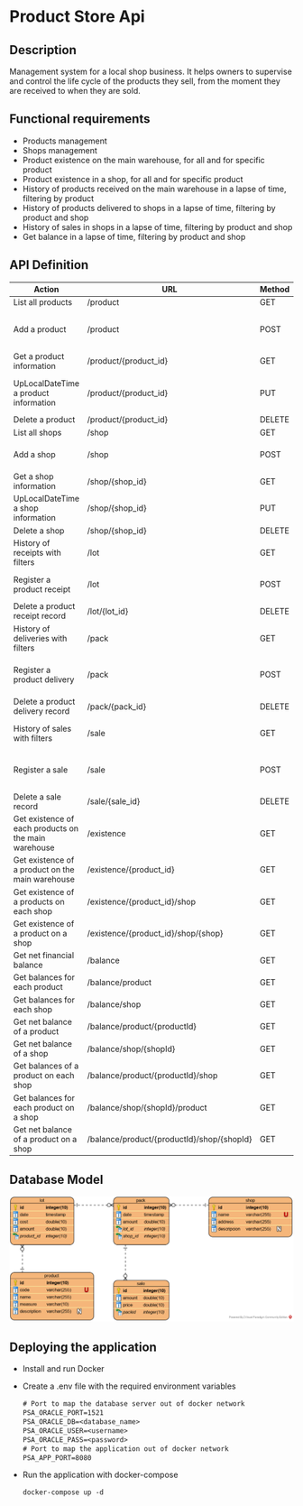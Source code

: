 # Product Store Api
## Description
Management system for a local shop business. It helps owners to supervise and control the life cycle of the products they sell, from the moment they are received to when they are sold.

## Functional requirements 
- Products management
- Shops management
- Product existence on the main warehouse, for all and for specific product
- Product existence in a shop, for all and for specific product
- History of products received on the main warehouse in a lapse of time, filtering by product
- History of products delivered to shops in a lapse of time, filtering by product and shop
- History of sales in shops in a lapse of time, filtering by product and shop
- Get balance in a lapse of time, filtering by product and shop

## API Definition
| Action                                               | URL                                        | Method | Parameters                       |
|------------------------------------------------------|--------------------------------------------|--------|----------------------------------|
| List all products                                    | /product                                   | GET    |                                  |
| Add a product                                        | /product                                   | POST   | code, name, measure, description |
| Get a product information                            | /product/{product_id}                      | GET    |                                  |
| UpLocalDateTime a product information                | /product/{product_id}                      | PUT    | code, name, measure, description |
| Delete a product                                     | /product/{product_id}                      | DELETE |                                  |
| List all shops                                       | /shop                                      | GET    |                                  |
| Add a shop                                           | /shop                                      | POST   | name, address, description       |
| Get a shop information                               | /shop/{shop_id}                            | GET    |                                  |
| UpLocalDateTime a shop information                   | /shop/{shop_id}                            | PUT    | name, address, description       |
| Delete a shop                                        | /shop/{shop_id}                            | DELETE |                                  |
| History of receipts with filters                     | /lot                                       | GET    | start, end, product_id           |
| Register a product receipt                           | /lot                                       | POST   | date, cost, amount, product_id   |
| Delete a product receipt record                      | /lot/{lot_id}                              | DELETE |                                  |
| History of deliveries with filters                   | /pack                                      | GET    | start, end, product_id, shop_id  |
| Register a product delivery                          | /pack                                      | POST   | date, amount, lot_id, shop_id    |
| Delete a product delivery record                     | /pack/{pack_id}                            | DELETE |                                  |
| History of sales with filters                        | /sale                                      | GET    | start, end, product_id, shop_id  |
| Register a sale                                      | /sale                                      | POST   | date, amount, price, pack_id     |
| Delete a sale record                                 | /sale/{sale_id}                            | DELETE |                                  |
| Get existence of each products on the main warehouse | /existence                                 | GET    |                                  |
| Get existence of a product on the main warehouse     | /existence/{product_id}                    | GET    |                                  |
| Get existence of a products on each shop             | /existence/{product_id}/shop               | GET    |                                  |
| Get existence of a product on a shop                 | /existence/{product_id}/shop/{shop}        | GET    |                                  |
| Get net financial balance                            | /balance                                   | GET    | start, end                       |
| Get balances for each product                        | /balance/product                           | GET    | start, end                       |
| Get balances for each shop                           | /balance/shop                              | GET    | start, end                       |
| Get net balance of a product                         | /balance/product/{productId}               | GET    | start, end                       |
| Get net balance of a shop                            | /balance/shop/{shopId}                     | GET    | start, end                       |
| Get balances of a product on each shop               | /balance/product/{productId}/shop          | GET    | start, end                       |
| Get balances for each product on a shop              | /balance/shop/{shopId}/product             | GET    | start, end                       |
| Get net balance of a product on a shop               | /balance/product/{productId}/shop/{shopId} | GET    | start, end                       |

## Database Model
![Product store API database model](database/product-store-api_model.png)

## Deploying the application

- Install and run Docker
- Create a .env file with the required environment variables

      # Port to map the database server out of docker network
      PSA_ORACLE_PORT=1521
      PSA_ORACLE_DB=<database_name>
      PSA_ORACLE_USER=<username>
      PSA_ORACLE_PASS=<password>
      # Port to map the application out of docker network
      PSA_APP_PORT=8080

- Run the application with docker-compose

      docker-compose up -d
